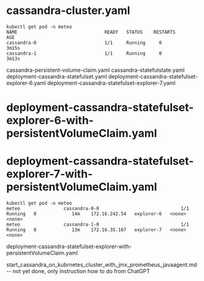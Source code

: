 # cassandra-cluster.yaml
```
kubectl get pod -n meteo
NAME                                READY   STATUS    RESTARTS      AGE
cassandra-0                         1/1     Running     0           3m15s
cassandra-1                         1/1     Running     0           3m13s
```

cassandra-persistent-volume-claim.yaml
cassandra-statefulstate.yaml
deployment-cassandra-statefulset.yaml
deployment-cassandra-statefulset-explorer-6.yaml
deployment-cassandra-statefulset-explorer-7.yaml

# deployment-cassandra-statefulset-explorer-6-with-persistentVolumeClaim.yaml
# deployment-cassandra-statefulset-explorer-7-with-persistentVolumeClaim.yaml
```
kubectl get pod -n meteo
meteo                cassandra-0-0                              1/1     Running   0             14m    172.16.242.54   explorer-6   <none>           <none>
meteo                cassandra-1-0                              1/1     Running   0             13m    172.16.35.167   explorer-7   <none>           <none>
```
deployment-cassandra-statefulset-explorer-with-persistentVolumeClaim.yaml

start_cassandra_on_kubrnetes_cluster_with_jmx_prometheus_javaagent.md
  -- not yet done, only instruction how to do from ChatGPT
